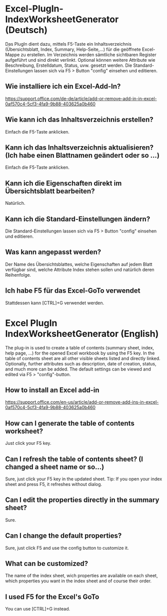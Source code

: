 # Excel-PlugIn-IndexWorksheetGenerator (Deutsch)
Das PlugIn dient dazu, mittels F5-Taste ein Inhaltsverzeichnis (Übersichtsblatt, Index, Summary, Help-Seite,...) für die geöffnete Excel-Mappe zu erstellen.
Im Verzeichnis werden sämtliche sichtbaren Register aufgeführt und sind direkt verlinkt. Optional können weitere Attribute wie Beschreibung, Erstelldatum, Status, uvw. gesetzt werden.
Die Standard-Einstellungen lassen sich via F5 > Button "config" einsehen und editieren.

## Wie installiere ich ein Excel-Add-In?
https://support.office.com/de-de/article/add-or-remove-add-in-in-excel-0af570c4-5cf3-4fa9-9b88-403625a0b460

## Wie kann ich das Inhaltsverzeichnis erstellen?
Einfach die F5-Taste anklicken.

## Kann ich das Inhaltsverzeichnis aktualisieren? (Ich habe einen Blattnamen geändert oder so ...)
Einfach die F5-Taste anklicken.

## Kann ich die Eigenschaften direkt im Übersichtsblatt bearbeiten?
Natürlich.

## Kann ich die Standard-Einstellungen ändern?
Die Standard-Einstellungen lassen sich via F5 > Button "config" einsehen und editieren.

## Was kann angepasst werden?
Der Name des Übersichtsblattes, welche Eigenschaften auf jedem Blatt verfügbar sind, welche Attribute Index stehen sollen und natürlich deren Reihenfolge.

## Ich habe F5 für das Excel-GoTo verwendet
Stattdessen kann [CTRL]+G verwendet werden.

# Excel PlugIn IndexWorksheetGenerator (English)
The plug-in is used to create a table of contents (summary sheet, index, help page, ...) for the opened Excel workbook by using the F5 key.
In the table of contents sheet are all other visible sheets listed and directly linked. 
Optionally, further attributes such as description, date of creation, status, and much more can be added.
The default settings can be viewed and edited via F5 > "config"-button.

## How to install an Excel add-in
https://support.office.com/en-us/article/add-or-remove-add-ins-in-excel-0af570c4-5cf3-4fa9-9b88-403625a0b460

## How can I generate the table of contents worksheet?
Just click your F5 key.

## Can I refresh the table of contents sheet? (I changed a sheet name or so...)
Sure, just click your F5 key in the updated sheet.
Tip: If you open your index sheet and press F5, it refreshes without dialog.

## Can I edit the properties directly in the summary sheet?
Sure.

## Can I change the default properties?
Sure, just click F5 and use the config button to customize it.

## What can be customized?
The name of the index sheet, wich properties are available on each sheet, which properties you want in the index sheet and of course their order.

## I used F5 for the Excel's GoTo
You can use [CTRL]+G instead.